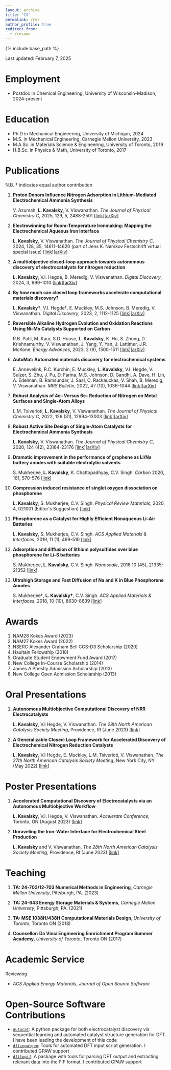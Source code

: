 ```yaml
---
layout: archive
title: "CV"
permalink: /cv/
author_profile: true
redirect_from:
  - /resume
---
```


{% include base_path %}

Last updated: February 7, 2025

Employment
======

* Postdoc in Chemical Engineering, University of Wisconsin-Madison, 2024-present

Education
======
* Ph.D in Mechanical Engineering, University of Michigan, 2024
* M.S. in Mechanical Engineering, Carnegie Mellon University, 2023
* M.A.Sc. in Materials Science & Engineering, University of Toronto, 2019
* H.B.Sc. in Physics & Math, University of Toronto, 2017

Publications
======
N.B. &dagger; indicates equal author contribution

1. **Proton Donors Influence Nitrogen Adsorption in Lithium-Mediated Electrochemical Ammonia Synthesis**

     V. Azumah, **L. Kavalsky**, V. Viswanathan. *The Journal of Physical Chemistry C*, 2025, 129, 5, 2488-2501 [[link](https://doi.org/10.1021/acs.jpcc.4c08138)][[arXiv](https://chemrxiv.org/engage/chemrxiv/article-details/67043dad51558a15ef6775ef)]

2. **Electrowinning for Room-Temperature Ironmaking: Mapping the Electrochemical Aqueous Iron Interface**

     **L. Kavalsky**, V. Viswanathan. *The Journal of Physical Chemistry C*, 2024, 128, 35, 14611-14620 (part of Jens K. Nørskov Festschrift virtual special issue) [[link](https://doi.org/10.1021/acs.jpcc.4c01867)][[arXiv](https://doi.org/10.26434/chemrxiv-2024-76633)]

3. **A multiobjective closed-loop approach towards autonomous discovery of electrocatalysts for nitrogen reduction**

     **L. Kavalsky**, V.I. Hegde, B. Meredig, V. Viswanathan. *Digital Discovery*, 2024, 3, 999-1010 [[link](https://doi.org/10.1039/D3DD00244F)][[arXiv](https://chemrxiv.org/engage/chemrxiv/article-details/6470fdd74f8b1884b7552bf1)]


4. **By how much can closed loop frameworks accelerate computational materials discovery?**

     **L. Kavalsky&dagger;**, V.I. Hegde&dagger;, E. Muckley, M.S. Johnson, B. Meredig, V. Viswanathan. *Digital Discovery*, 2023, 2, 1112-1125 [[link](https://doi.org/10.1039/D2DD00133K)][[arXiv](https://arxiv.org/abs/2211.10533)]


5. **Reversible Alkaline Hydrogen Evolution and Oxidation Reactions Using Ni–Mo Catalysts Supported on Carbon**

     R.B. Patil, M. Kaur, S.D. House, **L. Kavalsky**, K. Hu, S. Zhong, D. Krishnamurthy, V. Viswanathan, J. Yang, Y. Yan, J. Lattimer, J.R. McKone. *Energy Advances*, 2023, 2 (9), 1500-1511 [[link](https://doi.org/10.1039/D3YA00140G)][[arXiv](https://chemrxiv.org/engage/chemrxiv/article-details/6349a624e3f3ee46d55a7a3a)]


6. **AutoMat: Automated materials discovery for electrochemical systems**

     E. Annevelink, R.C. Kurchin, E. Muckley, **L. Kavalsky**, V.I. Hegde, V. Sulzer, S. Zhu, J. Pu, D. Farina, M.S. Johnson, D. Gandhi, A. Dave, H. Lin, A. Edelman, B. Ramsundar, J. Saal, C. Rackauckas, V. Shah, B. Meredig, V. Viswanathan. *MRS Bulletin*, 2022, 47 (10), 1036-1044 [[link](https://link.springer.com/article/10.1557/s43577-022-00424-0)][[arXiv](https://arxiv.org/abs/2011.04426)]


7. **Robust Analysis of 4e– Versus 6e– Reduction of Nitrogen on Metal Surfaces and Single-Atom Alloys**

     L.M. Tsiverioti, **L. Kavalsky**, V. Viswanathan. *The Journal of Physical Chemistry C*, 2022, 126 (31), 12994-13003 [[link](https://pubs.acs.org/doi/10.1021/acs.jpcc.2c01630)][[arXiv](https://chemrxiv.org/engage/chemrxiv/article-details/62278c38c45c0b4f6729dda1)]



8. **Robust Active Site Design of Single-Atom Catalysts for Electrochemical Ammonia Synthesis**

     **L. Kavalsky**, V. Viswanathan. *The Journal of Physical Chemistry C*, 2020, 124 (42), 23164-23176 [[link](https://pubs.acs.org/doi/full/10.1021/acs.jpcc.0c06692)][[arXiv](https://arxiv.org/abs/2007.10318)]


9. **Dramatic improvement in the performance of graphene as Li/Na battery anodes with suitable electrolytic solvents**

     S. Mukherjee, **L. Kavalsky**, K. Chattopadhyay, C.V. Singh. *Carbon* 2020, 161, 570-576 [[link](https://www.sciencedirect.com/science/article/pii/S0008622320301391)]


10. **Compression induced resistance of singlet oxygen dissociation on phosphorene**

     **L. Kavalsky**, S. Mukherjee, C.V. Singh. *Physical Review Materials*, 2020, 4, 021001 (Editor's Suggestion) [[link](https://journals.aps.org/prmaterials/abstract/10.1103/PhysRevMaterials.4.021001)]


11. **Phosphorene as a Catalyst for Highly Efficient Nonaqueous Li–Air Batteries**

     **L. Kavalsky**, S. Mukherjee, C.V. Singh. *ACS Applied Materials & Interfaces*, 2019, 11 (1), 499-510 [[link](https://pubs.acs.org/doi/full/10.1021/acsami.8b13505)]


12. **Adsorption and diffusion of lithium polysulfides over blue phosphorene for Li–S batteries**

     S. Mukherjee, **L. Kavalsky**, C.V. Singh. *Nanoscale*, 2018 10 (45), 21335-21352 [[link](https://pubs.rsc.org/en/content/articlehtml/2018/nr/c8nr04868a)]


13. **Ultrahigh Storage and Fast Diffusion of Na and K in Blue Phosphorene Anodes**

     S. Mukherjee&dagger;, **L. Kavalsky&dagger;**, C.V. Singh. *ACS Applied Materials & Interfaces*, 2018, 10 (10), 8630-8639 [[link](https://pubs.acs.org/doi/full/10.1021/acsami.7b18595)]


Awards
======

1. NAM28 Kokes Award (2023)
1. NAM27 Kokes Award (2022)
1. NSERC Alexander Graham Bell CGS-D3 Scholarship (2020)
1. Haultain Fellowship (2018)
1. Graduate Student Endowment Fund Award (2017)
1. New College In-Course Scholarship (2014)
1. James A Priestly Admission Scholarship (2013)
1. New College Open Admission Scholarship (2013)
  
Oral Presentations
======

1. **Autonomous Multiobjective Computational Discovery of NRR Electrocatalysts**

    **L. Kavalsky**, V.I Hegde, V. Viswanathan. *The 28th North American Catalysis Society Meeting*, Providence, RI (June 2023) [[link](https://nam.confex.com/nam/2023/meetingapp.cgi/Paper/31565)]

1. **A Generalizable Closed-Loop Framework for Accelerated Discovery of Electrochemical Nitrogen Reduction Catalysts**

    **L. Kavalsky**, V.I Hegde, E. Muckley, L.M. Tsiverioti, V. Viswanathan. *The 27th North American Catalysis Society Meeting*, New York City, NY (May 2022) [[link](https://nam.confex.com/nam/2022/meetingapp.cgi/Paper/27207)]


Poster Presentations
======

1. **Accelerated Computational Discovery of Electrocatalysts via an Autonomous Multiobjective Workflow**

    **L. Kavalsky**, V.I. Hegde, V. Viswanathan. *Accelerate Conference*, Toronto, ON (August 2023) [[link](https://www.accelerate23.ca/)]

1. **Unraveling the Iron-Water Interface for Electrochemical Steel Production**

    **L. Kavalsky** and V. Viswanathan. *The 28th North American Catalysis Society Meeting*, Providence, RI (June 2023) [[link](https://nam.confex.com/nam/2023/meetingapp.cgi/Paper/31104)]


Teaching
======
  
1. **TA: 24-703/12-703 Numerical Methods in Engineering**, *Carnegie Mellon University*, Pittsburgh, PA. (2023) 

1. **TA: 24-643 Energy Storage Materials & Systems**, *Carnegie Mellon University*, Pittsburgh, PA. (2021) 

1. **TA: MSE 1038H/438H Computational Materials Design**, *University of Toronto*, Toronto ON (2018)

1. **Counsellor: Da Vinci Engineering Ennrichment Program Summer Academy**, *University of Toronto*, Toronto ON (2017)


Academic Service 
======
Reviewing
* *ACS Applied Energy Materials*, *Journal of Open Source Software*


Open-Source Software Contributions
======
* [`Autocat`](https://github.com/aced-differentiate/auto_cat): A python package for both electrocatalyst discovery via sequential learning and automated catalyst structure generation for DFT. I have been leading the development of this code
* [`dftinputgen`](https://github.com/aced-differentiate/dft-input-gen): Tools for automated DFT input script generation. I contributed GPAW support
* [`dfttopif`](https://github.com/aced-differentiate/pif-dft): A package with tools for parsing DFT output and extracting relevant data into the PIF format. I contributed GPAW support